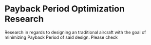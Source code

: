 # Payback Period Optimization Research
Research in regards to designing an traditional aircraft with the goal of minimizing Payback Period of said design.
Please check 
